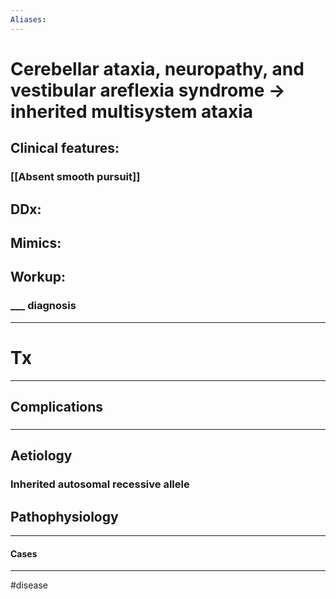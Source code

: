 ```yaml
---
Aliases:
---
```

# Cerebellar ataxia, neuropathy, and vestibular areflexia syndrome -> inherited multisystem ataxia
## Clinical features:
### [[Absent smooth pursuit]]
## DDx:
###
## Mimics:
###
## Workup:
### ___ diagnosis
---
# Tx

---
## Complications
###

---
## Aetiology
### Inherited autosomal recessive allele
## Pathophysiology

---
#### Cases


---
#disease 